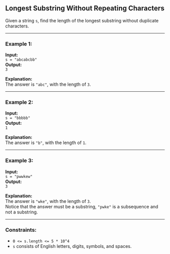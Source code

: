 ## Longest Substring Without Repeating Characters

Given a string `s`, find the length of the longest substring without duplicate characters.

---

### Example 1:

**Input:**  
`s = "abcabcbb"`  
**Output:**  
`3`

**Explanation:**  
The answer is `"abc"`, with the length of `3`.

---

### Example 2:

**Input:**  
`s = "bbbbb"`  
**Output:**  
`1`

**Explanation:**  
The answer is `"b"`, with the length of `1`.

---

### Example 3:

**Input:**  
`s = "pwwkew"`  
**Output:**  
`3`

**Explanation:**  
The answer is `"wke"`, with the length of `3`.  
Notice that the answer must be a substring, `"pwke"` is a subsequence and not a substring.

---

### Constraints:

- `0 <= s.length <= 5 * 10^4`
- `s` consists of English letters, digits, symbols, and spaces.
